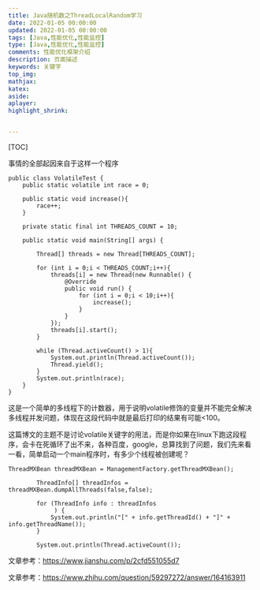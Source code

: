 ```yaml
---
title: Java随机数之ThreadLocalRandom学习
date: 2022-01-05 00:00:00
updated: 2022-01-05 00:00:00
tags: [Java,性能优化,性能监控]
type: [Java,性能优化,性能监控]
comments: 性能优化框架介绍
description: 页面描述
keywords: 关键字
top_img:
mathjax:
katex:
aside:
aplayer:
highlight_shrink:


---
```


[TOC]



事情的全部起因来自于这样一个程序


```
public class VolatileTest {
    public static volatile int race = 0;

    public static void increase(){
        race++;
    }

    private static final int THREADS_COUNT = 10;

    public static void main(String[] args) {

        Thread[] threads = new Thread[THREADS_COUNT];

        for (int i = 0;i < THREADS_COUNT;i++){
            threads[i] = new Thread(new Runnable() {
                @Override
                public void run() {
                    for (int i = 0;i < 10;i++){
                        increase();
                    }
                }
            });
            threads[i].start();
        }

        while (Thread.activeCount() > 1){
            System.out.println(Thread.activeCount());
            Thread.yield();
        }
        System.out.println(race);
    }
}
```

这是一个简单的多线程下的计数器，用于说明volatile修饰的变量并不能完全解决多线程并发问题，体现在这段代码中就是最后打印的结果有可能<100。

这篇博文的主题不是讨论volatile关键字的用法，而是你如果在linux下跑这段程序，会卡在死循环了出不来，各种百度，google，总算找到了问题，我们先来看一看，简单启动一个main程序时，有多少个线程被创建呢？




```
ThreadMXBean threadMXBean = ManagementFactory.getThreadMXBean();

        ThreadInfo[] threadInfos = threadMXBean.dumpAllThreads(false,false);

        for (ThreadInfo info : threadInfos
             ) {
            System.out.println("[" + info.getThreadId() + "]" + info.getThreadName());
        }

        System.out.println(Thread.activeCount());
```



文章参考：https://www.jianshu.com/p/2cfd551055d7

文章参考：https://www.zhihu.com/question/59297272/answer/164163911


